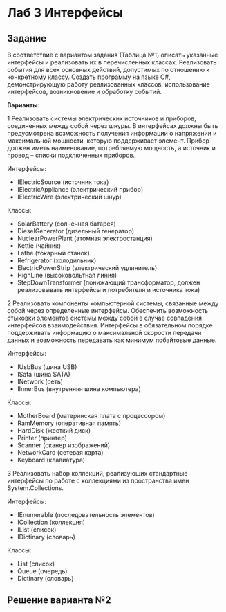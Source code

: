 # Лаб 3 Интерфейсы

## Задание

В соответствие с вариантом задания (Таблица №1) описать указанные
интерфейсы и реализовать их в перечисленных классах. Реализовать события
для всех основных действий, допустимых по отношению к конкретному
классу. Создать программу на языке C#, демонстрирующую работу
реализованных классов, использование интерфейсов, возникновение и
обработку событий.

**Варианты:**


1 Реализовать системы электрических источников и
приборов, соединенных между собой через шнуры. В
интерфейсах должны быть предусмотрена возможность
получения информации о напряжении и максимальной
мощности, которую поддерживает элемент. Прибор
должен иметь наименование, потребляемую мощность, а
источник и провод – списки подключенных приборов.

Интерфейсы:
- IElectricSource (источник тока)
- IElectricAppliance (электрический прибор)
- IElectricWire (электрический шнур)

Классы:
- SolarBattery (солнечная батарея)
- DieselGenerator (дизельный генератор)
- NuclearPowerPlant (атомная электростанция)
- Kettle (чайник)
- Lathe (токарный станок)
- Refrigerator (холодильник)
- ElectricPowerStrip (электрический удлинитель)
- HighLine (высоковольтная линия)
- StepDownTransformer (понижающий трансформатор,
должен реализовывать интерфейсы и потребителя и
источника тока)


2 Реализовать компоненты компьютерной системы,
связанные между собой через определенные интерфейсы.
Обеспечить возможность стыковки элементов системы
между собой в случае совпадения интерфейсов
взаимодействия. Интерфейсы в обязательном порядке
поддерживать информацию о максимальной скорости
передачи данных и возможность передавать как минимум
побайтовые данные.

Интерфейсы:
- IUsbBus (шина USB)
- ISata (шина SATA)
- INetwork (сеть)
- IInnerBus (внутренняя шина компьютера)

Классы:
- MotherBoard (материнская плата с процессором)
- RamMemory (оперативная память)
- HardDisk (жесткий диск)
- Printer (принтер)
- Scanner (сканер изображений)
- NetworkCard (сетевая карта)
- Keyboard (клавиатура)


3 Реализовать набор коллекций, реализующих стандартные
интерфейсы по работе с коллекциями из пространства
имен System.Collections.

Интерфейсы:
- IEnumerable (последовательность элементов)
- ICollection (коллекция)
- IList (список)
- IDictinary (словарь)

Классы:
- List (список)
- Queue (очередь)
- Dictinary (словарь)

## Решение варианта №2
